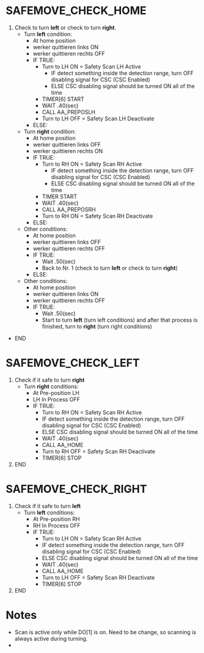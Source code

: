 # SAFEMOVE_CHECK_HOME

1. Check to turn **left** or check to turn **right**.
	- Turn **left** condition:
		- At home position
		- werker quittieren links ON
		- werker quittieren rechts OFF
		- IF TRUE:
			- Turn to LH ON = Safety Scan LH Active
				- IF detect something inside the detection range, turn OFF disabling signal for CSC (CSC Enabled)
				- ELSE CSC disabling signal should be turned ON all of the time
			- TIMER[6] START
			- WAIT .40(sec)
			- CALL AA_PREPOSLH
			- Turn to LH OFF = Safety Scan LH Deactivate
		- ELSE:
	- Turn **right** condition:
		- At home position
		- werker quittieren links OFF
		- werker quittieren rechts ON
		- IF TRUE:
			- Turn to RH ON = Safety Scan RH Active
				- IF detect something inside the detection range, turn OFF disabling signal for CSC (CSC Enabled)
				- ELSE CSC disabling signal should be turned ON all of the time
			- TIMER START
			- WAIT .40(sec)
			- CALL AA_PREPOSRH
			- Turn to RH ON = Safety Scan RH Deactivate
		- ELSE:
	- Other conditions:
		- At home position
		- werker quittieren links OFF
		- werker quittieren rechts OFF
		- IF TRUE:
			- Wait .50(sec)
			- Back to Nr. 1 (check to turn **left** or check to turn **right**)
		- ELSE:
	- Other conditions:
		- At home position
		- werker quittieren links ON
		- werker quittieren rechts OFF
		- IF TRUE:
			- Wait .50(sec)
			- Start to turn **left** (turn left conditions) and after that process is finished, turn to **right** (turn right conditions)
- END

# SAFEMOVE_CHECK_LEFT

1. Check if it safe to turn **right**
	- Turn **right** conditions:
		- At Pre-position LH
		- LH In Process OFF
		- IF TRUE:
			- Turn to RH ON = Safety Scan RH Active
			- IF detect something inside the detection range, turn OFF disabling signal for CSC (CSC Enabled)
			- ELSE CSC disabling signal should be turned ON all of the time
			- WAIT .40(sec)
			- CALL AA_HOME
			- Turn to RH OFF = Safety Scan RH Deactivate
			- TIMER[6] STOP
2. END

# SAFEMOVE_CHECK_RIGHT

1. Check if it safe to turn **left**
	- Turn **left** conditions:
		- At Pre-position RH
		- RH In Process OFF
		- IF TRUE:
			- Turn to LH ON = Safety Scan RH Active
			- IF detect something inside the detection range, turn OFF disabling signal for CSC (CSC Enabled)
			- ELSE CSC disabling signal should be turned ON all of the time
			- WAIT .40(sec)
			- CALL AA_HOME
			- Turn to LH OFF = Safety Scan RH Deactivate
			- TIMER[6] STOP
2. END

# Notes

- Scan is active only while DO[1] is on. Need to be change, so scanning is always active during turning.
- 